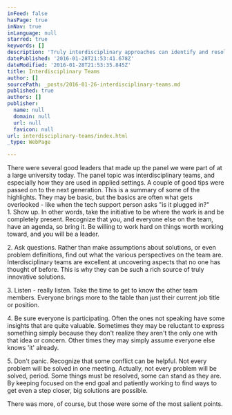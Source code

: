 ```yaml
---
inFeed: false
hasPage: true
inNav: true
inLanguage: null
starred: true
keywords: []
description: 'Truly interdisciplinary approaches can identify and resolve things that simple, or even multidisciplinary, teams might miss. This post is a summary of points brought out at a large university panel.'
datePublished: '2016-01-28T21:53:41.678Z'
dateModified: '2016-01-28T21:53:35.845Z'
title: Interdisciplinary Teams
author: []
sourcePath: _posts/2016-01-26-interdisciplinary-teams.md
published: true
authors: []
publisher:
  name: null
  domain: null
  url: null
  favicon: null
url: interdisciplinary-teams/index.html
_type: WebPage

---
```

There were several good leaders that made up the panel we were part of at a large university today. The panel topic was interdisciplinary teams, and especially how they are used in applied settings. A couple of good tips were passed on to the next generation. This is a summary of some of the highlights. They may be basic, but the basics are often what gets overlooked - like when the tech support person asks "is it plugged in?"  
1\. Show up. In other words, take the initiative to be where the work is and be completely present. Recognize that you, and everyone else on the team, have an agenda, so bring it. Be willing to work hard on things worth working toward, and you will be a leader.

2\. Ask questions. Rather than make assumptions about solutions, or even problem definitions, find out what the various perspectives on the team are. Interdisciplinary teams are excellent at uncovering aspects that no one has thought of before. This is why they can be such a rich source of truly innovative solutions.

3\. Listen - really listen. Take the time to get to know the other team members. Everyone brings more to the table than just their current job title or position.

4\. Be sure everyone is participating. Often the ones not speaking have some insights that are quite valuable. Sometimes they may be reluctant to express something simply because they don't realize they aren't the only one with that idea or concern. Other times they may simply assume everyone else knows 'it' already.

5\. Don't panic. Recognize that some conflict can be helpful. Not every problem will be solved in one meeting. Actually, not every problem will be solved, period. Some things must be resolved, some can stand as they are. By keeping focused on the end goal and patiently working to find ways to get even a step closer, big solutions are possible.

There was more, of course, but those were some of the most salient points.